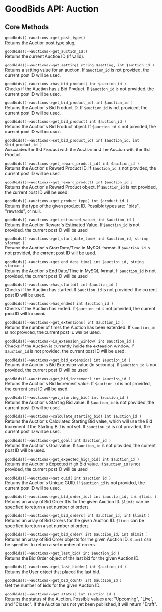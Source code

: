 # GoodBids API: Auction

## Core Methods

`goodbids()->auctions->get_post_type()`  
Returns the Auction post type slug.

`goodbids()->auctions->get_auction_id()`  
Returns the current Auction ID (if valid).

`goodbids()->auctions->get_setting( string $setting, int $auction_id )`  
Returns a setting value for an auction. If `$auction_id` is not provided, the current post ID will be used.

`goodbids()->auctions->has_bid_product( int $auction_id )`  
Checks if the Auction has a Bid Product. If `$auction_id` is not provided, the current post ID will be used.

`goodbids()->auctions->get_bid_product_id( int $auction_id )`  
Returns the Auction's Bid Product ID. If `$auction_id` is not provided, the current post ID will be used.

`goodbids()->auctions->get_bid_product( int $auction_id )`  
Returns the Auction's Bid Product object. If `$auction_id` is not provided, the current post ID will be used.

`goodbids()->auctions->set_bid_product_id( int $auction_id, int $bid_product_id )`  
Associates the Bid Product with the Auction and the Auction with the Bid Product.

`goodbids()->auctions->get_reward_product_id( int $auction_id )`  
Returns the Auction's Reward Product ID. If `$auction_id` is not provided, the current post ID will be used.

`goodbids()->auctions->get_reward_product( int $auction_id )`  
Returns the Auction's Reward Product object. If `$auction_id` is not provided, the current post ID will be used.

`goodbids()->auctions->get_product_type( int $product_id )`  
Returns the type of the given product ID. Possible types are: "bids", "rewards", or null.

`goodbids()->auctions->get_estimated_value( int $auction_id )`  
Returns the Auction Reward's Estimated Value. If `$auction_id` is not provided, the current post ID will be used.

`goodbids()->auctions->get_start_date_time( int $auction_id, string $format )`  
Returns the Auction's Start Date/Time in MySQL format. If `$auction_id` is not provided, the current post ID will be used.

`goodbids()->auctions->get_end_date_time( int $auction_id, string $format )`  
Returns the Auction's End Date/Time in MySQL format. If `$auction_id` is not provided, the current post ID will be used.

`goodbids()->auctions->has_started( int $auction_id )`  
Checks if the Auction has started. If `$auction_id` is not provided, the current post ID will be used.

`goodbids()->auctions->has_ended( int $auction_id )`  
Checks if the Auction has ended. If `$auction_id` is not provided, the current post ID will be used.

`goodbids()->auctions->get_extensions( int $auction_id )`  
Returns the number of times the Auction has been extended. If `$auction_id` is not provided, the current post ID will be used.

`goodbids()->auctions->is_extension_window( int $auction_id )`  
Checks if the Auction is currently inside the extension window. If `$auction_id` is not provided, the current post ID will be used.

`goodbids()->auctions->get_bid_extension( int $auction_id )`  
Returns the Auction's Bid Extension value (in seconds). If `$auction_id` is not provided, the current post ID will be used.

`goodbids()->auctions->get_bid_increment( int $auction_id )`  
Returns the Auction's Bid Increment value. If `$auction_id` is not provided, the current post ID will be used.

`goodbids()->auctions->get_starting_bid( int $auction_id )`  
Returns the Auction's Starting Bid value. If `$auction_id` is not provided, the current post ID will be used.

`goodbids()->auctions->calculate_starting_bid( int $auction_id )`  
Returns the Auction's Calculated Starting Bid value, which will use the Bid Increment if the Starting Bid is not set. If `$auction_id` is not provided, the current post ID will be used.

`goodbids()->auctions->get_goal( int $auction_id )`  
Returns the Auction's Goal value. If `$auction_id` is not provided, the current post ID will be used.

`goodbids()->auctions->get_expected_high_bid( int $auction_id )`  
Returns the Auction's Expected High Bid value. If `$auction_id` is not provided, the current post ID will be used.

`goodbids()->auctions->get_guid( int $auction_id )`  
Returns the Auction's Unique GUID. If `$auction_id` is not provided, the current post ID will be used.

`goodbids()->auctions->get_bid_order_ids( int $auction_id, int $limit )`  
Returns an array of Bid Order IDs for the given Auction ID. `$limit` can be specified to return a set number of orders.

`goodbids()->auctions->get_bid_orders( int $auction_id, int $limit )`  
Returns an array of Bid Orders for the given Auction ID. `$limit` can be specified to return a set number of orders.

`goodbids()->auctions->get_bid_order( int $auction_id, int $limit )`  
Returns an array of Bid Order objects for the given Auction ID. `$limit` can be specified to return a set number of orders.

`goodbids()->auctions->get_last_bid( int $auction_id )`  
Returns the Bid Order object of the last bid for the given Auction ID.

`goodbids()->auctions->get_last_bidder( int $auction_id )`  
Returns the User object that placed the last bid.

`goodbids()->auctions->get_bid_count( int $auction_id )`  
Get the number of bids for the given Auction ID.

`goodbids()->auctions->get_status( int $auction_id )`  
Returns the status of the Auction. Possible values are: "Upcoming", "Live", and "Closed". If the Auction has not yet been published, it will return "Draft".

